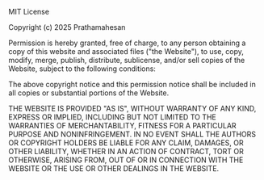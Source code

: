 MIT License

Copyright (c) 2025 Prathamahesan

Permission is hereby granted, free of charge, to any person obtaining a copy
of this website and associated files ("the Website"), to use, copy, modify, merge,
publish, distribute, sublicense, and/or sell copies of the Website, subject to
the following conditions:

The above copyright notice and this permission notice shall be included in all
copies or substantial portions of the Website.

THE WEBSITE IS PROVIDED "AS IS", WITHOUT WARRANTY OF ANY KIND, EXPRESS OR
IMPLIED, INCLUDING BUT NOT LIMITED TO THE WARRANTIES OF MERCHANTABILITY,
FITNESS FOR A PARTICULAR PURPOSE AND NONINFRINGEMENT. IN NO EVENT SHALL THE
AUTHORS OR COPYRIGHT HOLDERS BE LIABLE FOR ANY CLAIM, DAMAGES, OR OTHER
LIABILITY, WHETHER IN AN ACTION OF CONTRACT, TORT OR OTHERWISE, ARISING FROM,
OUT OF OR IN CONNECTION WITH THE WEBSITE OR THE USE OR OTHER DEALINGS IN THE
WEBSITE.
